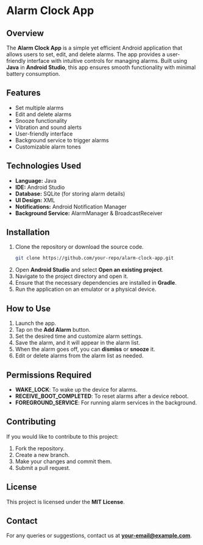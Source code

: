 # Alarm Clock App

## Overview
The **Alarm Clock App** is a simple yet efficient Android application that allows users to set, edit, and delete alarms. The app provides a user-friendly interface with intuitive controls for managing alarms. Built using **Java** in **Android Studio**, this app ensures smooth functionality with minimal battery consumption.

## Features
- Set multiple alarms
- Edit and delete alarms
- Snooze functionality
- Vibration and sound alerts
- User-friendly interface
- Background service to trigger alarms
- Customizable alarm tones

## Technologies Used
- **Language:** Java
- **IDE:** Android Studio
- **Database:** SQLite (for storing alarm details)
- **UI Design:** XML
- **Notifications:** Android Notification Manager
- **Background Service:** AlarmManager & BroadcastReceiver

## Installation
1. Clone the repository or download the source code.
   ```sh
   git clone https://github.com/your-repo/alarm-clock-app.git
   ```
2. Open **Android Studio** and select **Open an existing project**.
3. Navigate to the project directory and open it.
4. Ensure that the necessary dependencies are installed in **Gradle**.
5. Run the application on an emulator or a physical device.

## How to Use
1. Launch the app.
2. Tap on the **Add Alarm** button.
3. Set the desired time and customize alarm settings.
4. Save the alarm, and it will appear in the alarm list.
5. When the alarm goes off, you can **dismiss** or **snooze** it.
6. Edit or delete alarms from the alarm list as needed.

## Permissions Required
- **WAKE_LOCK**: To wake up the device for alarms.
- **RECEIVE_BOOT_COMPLETED**: To reset alarms after a device reboot.
- **FOREGROUND_SERVICE**: For running alarm services in the background.

## Contributing
If you would like to contribute to this project:
1. Fork the repository.
2. Create a new branch.
3. Make your changes and commit them.
4. Submit a pull request.

## License
This project is licensed under the **MIT License**.

## Contact
For any queries or suggestions, contact us at **your-email@example.com**.

